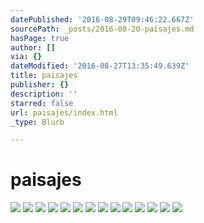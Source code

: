 ```yaml
---
datePublished: '2016-08-29T09:46:22.667Z'
sourcePath: _posts/2016-08-20-paisajes.md
hasPage: true
author: []
via: {}
dateModified: '2016-08-27T13:35:49.639Z'
title: paisajes
publisher: {}
description: ''
starred: false
url: paisajes/index.html
_type: Blurb

---
```

# paisajes
![](https://the-grid-user-content.s3-us-west-2.amazonaws.com/0b8cc2c2-5579-40b1-b42e-c10472777f8f.jpg)
![](https://the-grid-user-content.s3-us-west-2.amazonaws.com/a2accf69-b0d2-4ca6-9268-d33f97114fb7.jpg)
![](https://the-grid-user-content.s3-us-west-2.amazonaws.com/34c8bde1-9cd9-4187-b8c9-0243369c240d.jpg)
![](https://the-grid-user-content.s3-us-west-2.amazonaws.com/a548b72f-ae54-41da-8bea-b8c2f45c9bfd.jpg)
![](https://the-grid-user-content.s3-us-west-2.amazonaws.com/d6019704-6998-424d-abd2-01efdb13e900.jpg)
![](https://the-grid-user-content.s3-us-west-2.amazonaws.com/e50b89fc-66ff-4984-b7a2-b6d9734c8910.jpg)
![](https://the-grid-user-content.s3-us-west-2.amazonaws.com/f05b9b58-aad5-4800-9790-38b756bc5755.jpg)
![](https://the-grid-user-content.s3-us-west-2.amazonaws.com/2ad38424-b7c7-429f-a3aa-1c8fb415ed17.jpg)
![](https://the-grid-user-content.s3-us-west-2.amazonaws.com/503abd4a-f6ea-48f3-b37f-7f4f458374e3.jpg)
![](https://the-grid-user-content.s3-us-west-2.amazonaws.com/f238bcae-1d6c-42e8-99cb-943e26b0cb29.jpg)
![](https://the-grid-user-content.s3-us-west-2.amazonaws.com/358a4ebf-bfa1-4a8f-abff-a7d8cd72bbba.jpg)
![](https://the-grid-user-content.s3-us-west-2.amazonaws.com/a2522af4-9f86-41ae-a1f3-3ce7a2cfcc3b.jpg)
![](https://the-grid-user-content.s3-us-west-2.amazonaws.com/7f5852d4-f0db-4b11-96ed-d9b188ef17dc.jpg)
![](https://the-grid-user-content.s3-us-west-2.amazonaws.com/19b7cf0b-32f6-4639-84b7-3e1741ea9b28.jpg)